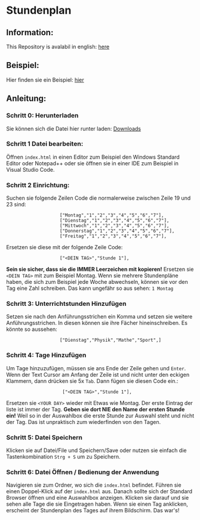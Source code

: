 # Stundenplan
## Information:
This Repository is avalabil in english: [here](https://github.com/DieserShyguy/timetable_english)
## Beispiel:
Hier finden sie ein Beispiel: [hier](https://diesershyguy.github.io/stundenplan_deutsch)
## Anleitung:
### Schritt 0: Herunterladen
Sie können sich die Datei hier runter laden: [Downloads](https://github.com/diesershyguy/stundenplan_deutsch/releases)
### Schritt 1 Datei bearbeiten:
Öffnen ```index.html``` in einen Editor zum Beispiel den Windows Standard Editor oder Notepad++ oder sie öffnen sie in einer IDE zum Beispiel in Visual Studio Code.
### Schritt 2 Einrichtung:
Suchen sie folgende Zeilen Code die normalerweise zwischen Zeile 19 und 23 sind:
```
                    ["Montag","1","2","3","4","5","6","7"],
                    ["Dienstag","1","2","3","4","5","6","7"],
                    ["Mittwoch","1","2","3","4","5","6","7"],
                    ["Donnerstag","1","2","3","4","5","6","7"],
                    ["Freitag","1","2","3","4","5","6","7"],
```
Ersetzen sie diese mit der folgende Zeile Code:
```
                    ["<DEIN TAG>","Stunde 1"],
```
**Sein sie sicher, dass sie die IMMER Leerzeichen mit kopieren!** Ersetzen sie ```<DEIN TAG>``` mit zum Beispiel Montag. Wenn sie mehrere Stundenpläne haben, die sich zum Beispiel jede Woche abwechseln, können sie vor den Tag eine Zahl schreiben. Das kann ungefähr so aus sehen: `1 Montag`
### Schritt 3: Unterrichtstunden Hinzufügen
Setzen sie nach den Anführungsstrichen ein Komma und setzen sie weitere Anführungsstrichen. In diesen können sie ihre Fächer hineinschreiben. Es könnte so aussehen:
```
                    ["Dienstag","Physik","Mathe","Sport",]
```
### Schritt 4: Tage Hinzufügen
Um Tage hinzuzufügen, müssen sie ans Ende der Zeile gehen und `Enter`. Wenn der Text Cursor am Anfang der Zeile ist und nicht unter den eckigen Klammern, dann drücken sie 5x `Tab`. Dann fügen sie diesen Code ein.:
```
                     ["<DEIN TAG>","Stunde 1"],
```
Ersetzen sie `<YOUR DAY>` wieder mit Etwas wie Montag. Der erste Eintrag der liste ist immer der Tag. **Geben sie dort NIE den Name der ersten Stunde ein!** Weil so in der Auswahlbox die erste Stunde zur Auswahl steht und nicht der Tag. Das ist unpraktisch zum wiederfinden von den Tagen.
### Schritt 5: Datei Speichern
Klicken sie auf Datei/File und Speichern/Save oder nutzen sie einfach die Tastenkombination `Strg + S` um zu Speichern.
### Schritt 6: Datei Öffnen / Bedienung der Anwendung
Navigieren sie zum Ordner, wo sich die ``index.html`` befindet. Führen sie einen Doppel-Klick auf der ```index.html``` aus. Danach sollte sich der Standard Browser öffnen und eine Auswahlbox anzeigen. Klicken sie darauf und sie sehen alle Tage die sie Eingetragen haben. Wenn sie einen Tag anklicken, erscheint der Stundenplan des Tages auf ihrem Bildschirm. Das war's!